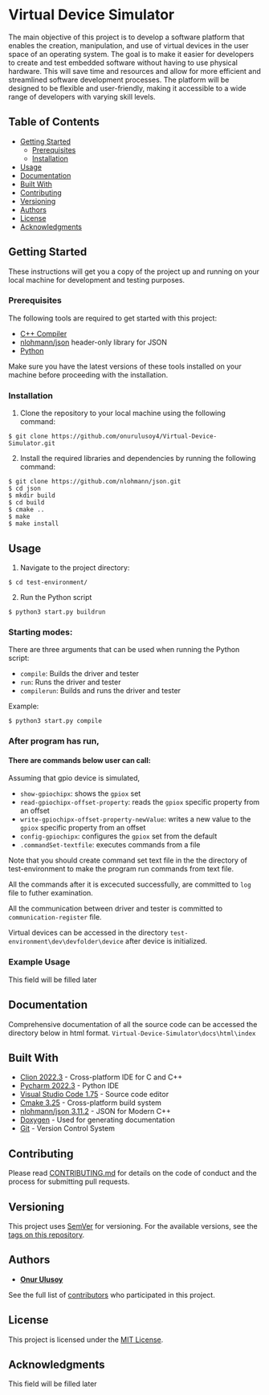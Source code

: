 # Virtual Device Simulator

The main objective of this project is to develop a software platform that enables the creation, manipulation, and use of virtual devices in the user space of an operating system. The goal is to make it easier for developers to create and test embedded software without having to use physical hardware. This will save time and resources and allow for more efficient and streamlined software development processes. The platform will be designed to be flexible and user-friendly, making it accessible to a wide range of developers with varying skill levels.
## Table of Contents

- [Getting Started](#getting-started)
  - [Prerequisites](#prerequisites)
  - [Installation](#installation)
- [Usage](#usage)
- [Documentation](#documentation)
- [Built With](#built-with)
- [Contributing](#contributing)
- [Versioning](#versioning)
- [Authors](#authors)
- [License](#license)
- [Acknowledgments](#acknowledgments)

## Getting Started

These instructions will get you a copy of the project up and running on your local machine for development and testing purposes.

### Prerequisites

The following tools are required to get started with this project:

- [C++ Compiler](https://gcc.gnu.org/install/index.html)
- [nlohmann/json](https://github.com/nlohmann/json) header-only library for JSON
- [Python](https://www.python.org/downloads/)

Make sure you have the latest versions of these tools installed on your machine before proceeding with the installation.


### Installation

1. Clone the repository to your local machine using the following command:
```
$ git clone https://github.com/onurulusoy4/Virtual-Device-Simulator.git
```
2. Install the required libraries and dependencies by running the following command:
```
$ git clone https://github.com/nlohmann/json.git
$ cd json
$ mkdir build
$ cd build
$ cmake ..
$ make
$ make install
```
## Usage

1. Navigate to the project directory:
```
$ cd test-environment/
```
2. Run the Python script
```
$ python3 start.py buildrun
```

### Starting modes:
There are three arguments that can be used when running the Python script:
- `compile`: Builds the driver and tester
- `run`: Runs the driver and tester
- `compilerun`: Builds and runs the driver and tester

Example:
```
$ python3 start.py compile
```

### After program has run,

#### There are commands below user can call:
Assuming that gpio device is simulated,
- `show-gpiochipx`: shows the `gpiox` set
- `read-gpiochipx-offset-property`: reads the `gpiox` specific property from an offset
- `write-gpiochipx-offset-property-newValue`: writes a new value to the `gpiox` specific property from an offset
- `config-gpiochipx`: configures the `gpiox` set from the default
- `.commandSet-textfile`: executes commands from a file

Note that you should create command set text file in the the directory of test-environment to make the program run commands from text file.

All the commands after it is excecuted successfully, are committed to `log` file to futher examination.

All the communication between driver and tester is committed to `communication-register` file.

Virtual devices can be accessed in the directory `test-environment\dev\devfolder\device` after device is initialized.

### Example Usage

This field will be filled later

## Documentation

Comprehensive documentation of all the source code can be accessed the directory below in html format.
`Virtual-Device-Simulator\docs\html\index`

## Built With

- [Clion 2022.3](https://www.jetbrains.com/clion/) - Cross-platform IDE for C and C++
- [Pycharm 2022.3](https://www.jetbrains.com/pycharm/) - Python IDE
- [Visual Studio Code 1.75](https://code.visualstudio.com) - Source code editor
- [Cmake 3.25](https://cmake.org) - Cross-platform build system
- [nlohmann/json 3.11.2](https://github.com/nlohmann/json) - JSON for Modern C++
- [Doxygen](https://www.doxygen.nl) - Used for generating documentation
- [Git](https://git-scm.com) - Version Control System


## Contributing

Please read [CONTRIBUTING.md](link) for details on the code of conduct and the process for submitting pull requests.

## Versioning

This project uses [SemVer](http://semver.org/) for versioning. For the available versions, see the [tags on this repository](link).

## Authors

* **[Onur Ulusoy](https://github.com/onurulusoy4)** 

See the full list of [contributors](link) who participated in this project.

## License

This project is licensed under the [MIT License](https://opensource/MIT).
## Acknowledgments

This field will be filled later
